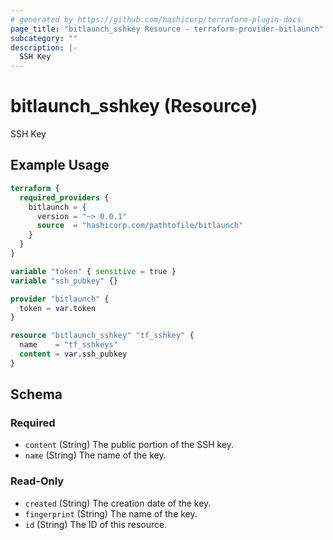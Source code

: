 ```yaml
---
# generated by https://github.com/hashicorp/terraform-plugin-docs
page_title: "bitlaunch_sshkey Resource - terraform-provider-bitlaunch"
subcategory: ""
description: |-
  SSH Key
---
```


# bitlaunch_sshkey (Resource)

SSH Key

## Example Usage

```terraform
terraform {
  required_providers {
    bitlaunch = {
      version = "~> 0.0.1"
      source  = "hashicorp.com/pathtofile/bitlaunch"
    }
  }
}

variable "token" { sensitive = true }
variable "ssh_pubkey" {}

provider "bitlaunch" {
  token = var.token
}

resource "bitlaunch_sshkey" "tf_sshkey" {
  name    = "tf_sshkeys"
  content = var.ssh_pubkey
}
```

<!-- schema generated by tfplugindocs -->
## Schema

### Required

- `content` (String) The public portion of the SSH key.
- `name` (String) The name of the key.

### Read-Only

- `created` (String) The creation date of the key.
- `fingerprint` (String) The name of the key.
- `id` (String) The ID of this resource.


